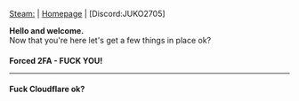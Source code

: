 [Steam:](https://steamcommunity.com/id/NickiG2705) | 
[Homepage](https://nickig.org/) | 
[Discord:JUKO2705]



<b>Hello and welcome.</b><br>
Now that you're here let's get a few things in place ok?<br>

<h4>Forced 2FA - FUCK YOU!</4><hr>
<h4>Fuck Cloudflare ok?</h4>
